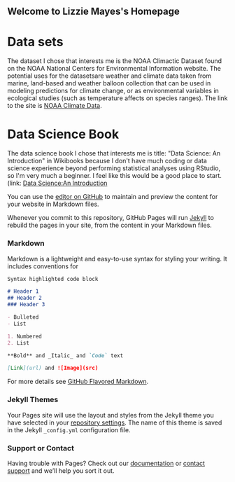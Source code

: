 ## Welcome to Lizzie Mayes's Homepage

# Data sets

The dataset I chose that interests me is the NOAA Climactic Dataset found on the NOAA National Centers for Environmental Information website. The potential uses for the datasetsare weather and climate data taken from marine, land-based and weather balloon collection that can be used in modeling predictions for climate change, or as environmental variables in ecological studies (such as temperature affects on species ranges).   The link to the site is [NOAA Climate Data](https://www.ncdc.noaa.gov/data-access). 

# Data Science Book

The data science book I chose that interests me is title: "Data Science: An Introduction" in Wikibooks because I don't have much coding or data science experience beyond performing statistical analyses using RStudio, so I'm very much a beginner. I feel like this would be a good place to start. (link: [Data Science:An Introduction](https://en.wikibooks.org/wiki/Data_Science:_An_Introduction)

You can use the [editor on GitHub](https://github.com/lizziemayes/lizziemayes.GitHub.io/edit/main/index.md) to maintain and preview the content for your website in Markdown files.

Whenever you commit to this repository, GitHub Pages will run [Jekyll](https://jekyllrb.com/) to rebuild the pages in your site, from the content in your Markdown files.

### Markdown

Markdown is a lightweight and easy-to-use syntax for styling your writing. It includes conventions for

```markdown
Syntax highlighted code block

# Header 1
## Header 2
### Header 3

- Bulleted
- List

1. Numbered
2. List

**Bold** and _Italic_ and `Code` text

[Link](url) and ![Image](src)
```

For more details see [GitHub Flavored Markdown](https://guides.github.com/features/mastering-markdown/).

### Jekyll Themes

Your Pages site will use the layout and styles from the Jekyll theme you have selected in your [repository settings](https://github.com/lizziemayes/lizziemayes.GitHub.io/settings/pages). The name of this theme is saved in the Jekyll `_config.yml` configuration file.

### Support or Contact

Having trouble with Pages? Check out our [documentation](https://docs.github.com/categories/github-pages-basics/) or [contact support](https://support.github.com/contact) and we’ll help you sort it out.
